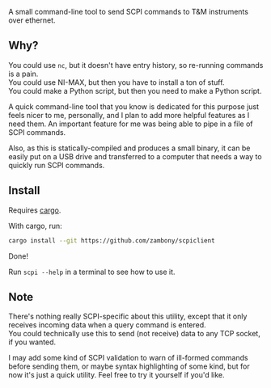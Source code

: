 A small command-line tool to send SCPI commands to T&M instruments over ethernet.

## Why?
You could use `nc`, but it doesn't have entry history, so re-running commands is a pain.  
You could use NI-MAX, but then you have to install a ton of stuff.  
You could make a Python script, but then you need to make a Python script.

A quick command-line tool that you know is dedicated for this purpose just feels nicer to me, personally, and I plan to add
more helpful features as I need them. An important feature for me was being able to pipe in a file of SCPI commands.

Also, as this is statically-compiled and produces a small binary, it can be easily put on a USB drive and transferred to
a computer that needs a way to quickly run SCPI commands.

## Install
Requires [cargo](https://doc.rust-lang.org/cargo/getting-started/installation.html).

With cargo, run:
```sh
cargo install --git https://github.com/zambony/scpiclient
```

Done!

Run `scpi --help` in a terminal to see how to use it.

## Note
There's nothing really SCPI-specific about this utility, except that it only receives incoming data when a query command is entered.  
You could technically use this to send (not receive) data to any TCP socket, if you wanted.

I may add some kind of SCPI validation to warn of ill-formed commands before sending them, or maybe syntax highlighting of some kind,
but for now it's just a quick utility. Feel free to try it yourself if you'd like.